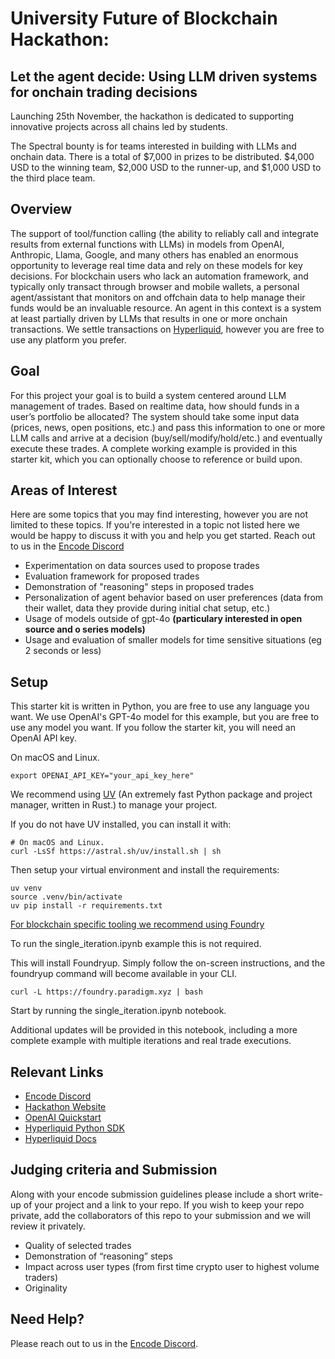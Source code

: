 # University Future of Blockchain Hackathon:
## Let the agent decide: Using LLM driven systems for onchain trading decisions
Launching 25th November, the hackathon is dedicated to supporting innovative projects across all chains led by students.

The Spectral bounty is for teams interested in building with LLMs and onchain data. There is a total of $7,000 in prizes to be distributed. $4,000 USD to the winning team, $2,000 USD to the runner-up, and $1,000 USD to the third place team.


## Overview
The support of tool/function calling (the ability to reliably call and integrate results from external functions with LLMs) in models from OpenAI, Anthropic, Llama, Google, and many others has enabled an enormous opportunity to leverage real time data and rely on these models for key decisions. For blockchain users who lack an automation framework, and typically only transact through browser and mobile wallets, a personal agent/assistant that monitors on and offchain data to help manage their funds would be an invaluable resource. An agent in this context is a system at least partially driven by LLMs that results in one or more onchain transactions. We settle transactions on [Hyperliquid](https://hyperfoundation.org/), however you are free to use any platform you prefer.

## Goal
For this project your goal is to build a system centered around LLM management of trades. Based on realtime data, how should funds in a user’s portfolio be allocated? The system should take some input data (prices, news, open positions, etc.) and  pass this information to one or more LLM calls and arrive at a decision (buy/sell/modify/hold/etc.) and eventually execute these trades. A complete working example is provided in this starter kit, which you can optionally choose to reference or build upon. 


## Areas of Interest
Here are some topics that you may find interesting, however you are not limited to these topics. If you're interested in a topic not listed here we would be happy to discuss it with you and help you get started. Reach out to us in the [Encode Discord](https://discord.com/invite/encodeclub)

- Experimentation on data sources used to propose trades
- Evaluation framework for proposed trades
- Demonstration of "reasoning" steps in proposed trades
- Personalization of agent behavior based on user preferences (data from their wallet, data they provide during initial chat setup, etc.)
- Usage of models outside of gpt-4o **(particulary interested in open source and o series models)**
- Usage and evaluation of smaller models for time sensitive situations (eg 2 seconds or less)


## Setup

This starter kit is written in Python, you are free to use any language you want.
We use OpenAI's GPT-4o model for this example, but you are free to use any model you want.
If you follow the starter kit, you will need an OpenAI API key. 

On macOS and Linux.
```
export OPENAI_API_KEY="your_api_key_here"
```

We recommend using [UV](https://github.com/astral-sh/uv) (An extremely fast Python package and project manager, written in Rust.) to manage your project.

If you do not have UV installed, you can install it with:
```
# On macOS and Linux.
curl -LsSf https://astral.sh/uv/install.sh | sh
```
Then setup your virtual environment and install the requirements:
```
uv venv
source .venv/bin/activate
uv pip install -r requirements.txt
```


[For blockchain specific tooling we recommend using Foundry](https://book.getfoundry.sh/getting-started/installation)

To run the single_iteration.ipynb example this is not required.

This will install Foundryup. Simply follow the on-screen instructions, and the foundryup command will become available in your CLI.
```
curl -L https://foundry.paradigm.xyz | bash
```

Start by running the single_iteration.ipynb notebook.

Additional updates will be provided in this notebook, including a more complete example with multiple iterations and real trade executions. 

## Relevant Links
- [Encode Discord](https://discord.com/invite/encodeclub)
- [Hackathon Website](https://www.encode.club/university-hackathon-2024)
- [OpenAI Quickstart](https://platform.openai.com/docs/quickstart)
- [Hyperliquid Python SDK](https://github.com/hyperliquid-dex/hyperliquid-python-sdk)
- [Hyperliquid Docs](https://docs.hyperliquid.org/)


## Judging criteria and Submission
Along with your encode submission guidelines please include a short write-up of your project and a link to your repo. If you wish to keep your repo private, add the collaborators of this repo to your submission and we will review it privately. 

- Quality of selected trades
- Demonstration of “reasoning” steps
- Impact across user types (from first time crypto user to highest volume traders)
- Originality

## Need Help?
Please reach out to us in the [Encode Discord](https://discord.com/invite/encodeclub).